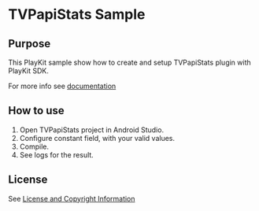 # TVPapiStats Sample

## Purpose

This PlayKit sample show how to create and setup TVPapiStats plugin with PlayKit SDK.

For more info see [documentation](https://vpaas.kaltura.com/documentation/Mobile-Video-Player-SDKs/v3_Android_Analytics.html)

## How to use

1. Open TVPapiStats project in Android Studio.
2. Configure constant field, with your valid values.
3. Compile.
4. See logs for the result.

## License

See [License and Copyright Information](https://github.com/kaltura/playkit-android-samples#license-and-copyright-information)
